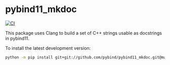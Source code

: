 # pybind11_mkdoc

[![CI](https://github.com/pybind/pybind11_mkdoc/workflows/CI/badge.svg)](https://github.com/pybind/pybind11_mkdoc/actions)


This package uses Clang to build a set of C++ strings usable as docstrings in pybind11.


To install the latest development version:

```bash
python -m pip install git+git://github.com/pybind/pybind11_mkdoc.git@master
```

